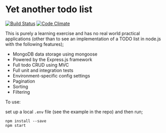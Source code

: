 # Yet another todo list
[![Build Status](https://travis-ci.org/mikeyhogarth/YATL.svg?branch=master)](https://travis-ci.org/mikeyhogarth/YATL)
[![Code Climate](https://codeclimate.com/github/mikeyhogarth/YATL/badges/gpa.svg)](https://codeclimate.com/github/mikeyhogarth/YATL)

This is purely a learning exercise and has no real world practical applications (other than to see an 
implementation of a TODO list in node.js with the following features);

* MongoDB data storage using mongoose
* Powered by the Express.js framework
* Full todo CRUD using MVC
* Full unit and integration tests
* Environment-specific config settings
* Pagination
* Sorting
* Filtering

To use: 

set up a local `.env` file (see the example in the repo) and then run;

```
npm install --save
npm start
```
